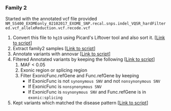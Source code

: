 ### Family 2
Started with the annotated vcf file provided 
`NM_SS400_EXOMEonly_02102017_EXOME_SNP.recal.snps.indel_VQSR_hardFiltered.vcf_alleleReduction.vcf.recode.vcf`
1. Convert this file to `hg19` using Picard's Liftover tool and also sort it. \[[Link to script](../scripts/sort_vcf_files_pre_gen.bash)\]
1. Extract family2 samples \[[Link to script](../scripts/extract_family2_samples_from_pre_gen.bash)\]
1. Annotate variants with annovar \[[Link to script](../scripts/annotate_variants.bash)\]
1. Filtered Annotated variants by keeping the following \[[Link to script](../scripts/filter_family2_annovar_output.bash)\]
    1. MAF < 0.05
    1. Exonic region or splicing region
    1. Filter ExonicFunc.refGene and Func.refGene by keeping
        * If ExonicFunc is not `synonymous SNV` and not `nonsynonymous SNV`
        * If ExonicFunc is `nonsynonymous SNV`
        * If ExonicFunc is `nsynonymous SNV` and Func.refGene is in `exonic:splicing`
1. Kept variants which matched the disease pattern \[[Link to script](../scripts/filter_family2_small_output.R)\]
